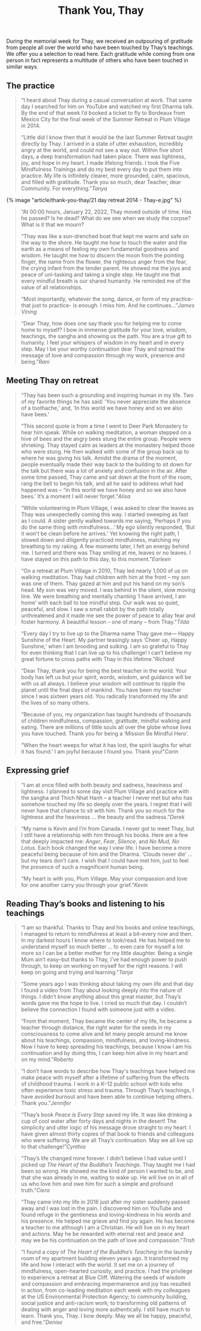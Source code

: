 ﻿---
title: Thank You, Thay
# author: 
---

<p class="editors-preface">During the memorial week for Thay, we received an outpouring of gratitude from people all over the world who have been touched by Thay’s teachings. We offer you a selection to read here. Each gratitude while coming from one person in fact represents a multitude of others who have been touched in similar ways.</p>

## The practice

> “I heard about Thay during a casual conversation at work. That same day I searched for him on YouTube and watched my first Dharma talk. By the end of that week I’d booked a ticket to fly to Bordeaux from Mexico City for the final week of the Summer Retreat in Plum Village in 2014. 
> 
> “Little did I know then that it would be the last Summer Retreat taught directly by Thay. I arrived in a state of utter exhaustion, incredibly angry at the world, and could not see a way out. Within five short days, a deep transformation had taken place. There was lightness, joy, and hope in my heart. I made lifelong friends. I took the Five Mindfulness Trainings and do my best every day to put them into practice. My life is infinitely clearer, more grounded, calm, spacious, and filled with gratitude. Thank you so much, dear Teacher, dear Community. For everything.”<cite>Tanya</cite>

{% image "article/thank-you-thay/21 day retreat 2014 - Thay-e.jpg" %}

> “At 00:00 hours, January 22, 2022, Thay moved outside of time. Has he passed? Is he dead? What do we see when we study the corpse? What is it that we mourn?
> 
> “Thay was like a sun-drenched boat that kept me warm and safe on the way to the shore. He taught me how to touch the water and the earth as a means of feeling my own fundamental goodness and wisdom. He taught me how to discern the moon from the pointing finger, the name from the flower, the righteous anger from the fear, the crying infant from the tender parent. He showed me the joys and peace of uni-tasking and taking a single step. He taught me that every mindful breath is our shared humanity. He reminded me of the value of all relationships.
> 
> “Most importantly, whatever the song, dance, or form of my practice- that just to practice- is enough. I miss him. And he continues…”<cite>James Vining</cite>


> “Dear Thay, how does one say thank you for helping me to come home to myself? I bow in immense gratitude for your love, wisdom, teachings, the sangha and showing us the path. You are a true gift to humanity. I feel your whispers of wisdom in my heart and in every step. May I be your worthy continuation dear Thay and spread the message of love and compassion through my work, presence and being.”<cite>Rani</cite>

## Meeting Thay on retreat

> “Thay has been such a grounding and inspiring human in my life. Two of my favorite things he has said: ‘You never appreciate the absence of a toothache,’ and, ‘In this world we have honey and so we also have bees.'
> 
> “This second quote is from a time I went to Deer Park Monastery to hear him speak. While on walking meditation, a woman stepped on a hive of bees and the angry bees stung the entire group. People were shrieking. Thay stayed calm as leaders at the monastery helped those who were stung. He then walked with some of the group back up to where he was giving his talk. Amidst the drama of the moment, people eventually made their way back to the building to sit down for the talk but there was a lot of anxiety and confusion in the air. After some time passed, Thay came and sat down at the front of the room, rang the bell to begin his talk, and all he said to address what had happened was – “in this world we have honey and so we also have bees.’ It’s a moment I will never forget.”<cite>Alisa</cite>


> “While volunteering in Plum Village, I was asked to clear the leaves as Thay was unexpectedly coming this way. I started sweeping as fast as I could. A sister gently walked towards me saying, ‘Perhaps if you do the same thing with mindfulness…’ My ego silently responded, ‘But it won’t be clean before he arrives.’ Yet knowing the right path, I slowed down and diligently practiced mindfulness, matching my breathing to my raking. A few moments later, I felt an energy behind me. I turned and there was Thay smiling at me, leaves or no leaves. I have stayed on this path to this day, to this moment.”<cite>Earleen</cite>

> “On a retreat at Plum Village in 2010, Thay led nearly 1,000 of us on walking meditation. Thay had children with him at the front – my son was one of them. Thay gazed at him and put his hand on my son’s head. My son was very moved. I was behind in the silent, slow moving line. We were breathing and mentally chanting ‘I have arrived, I am home’ with each ball to toe mindful step. Our walk was so quiet, peaceful, and slow. I saw a small rabbit by the path totally unthreatened and it made me see the power of peace to allay fear and foster harmony. A beautiful lesson – one of many – from Thay.”<cite>Tilda</cite>

> “Every day I try to live up to the Dharma name Thay gave me— Happy Sunshine of the Heart. My partner teasingly says ‘Cheer up, Happy Sunshine,’ when I am brooding and sulking. I am so grateful to Thay for even thinking that I can live up to his challenge! I can’t believe my great fortune to cross paths with Thay in this lifetime.”<cite>Richard</cite>


> “Dear Thay, thank you for being the best teacher in the world. Your body has left us but your spirit, words, wisdom, and guidance will be with us all always. I believe your wisdom will continue to ripple the planet until the final days of mankind. You have been my teacher since I was sixteen years old. You radically transformed my life and the lives of so many others.
> 
> “Because of you, my organization has taught hundreds of thousands of children mindfulness, compassion, gratitude, mindful walking and eating. There are millions of little souls all over the globe whose lives you have touched. Thank you for being a ‘Mission Be Mindful Hero’.
> 
> “When the heart weeps for what it has lost, the spirit laughs for what it has found.’ I am joyful because I found you. Thank you!”<cite>Carin</cite>

## Expressing grief

> “I am at once filled with both beauty and sadness, heaviness and lightness. I planned to some day visit Plum Village and practice with the sangha and Thich Nhat Hanh – a teacher I never met but who has somehow touched my life so deeply over the years. I regret that I will never have that chance to sit with him. Thank you so much for the lightness and the heaviness … the beauty and the sadness.”<cite>Derek</cite>


> “My name is Kevin and I’m from Canada. I never got to meet Thay, but I still have a relationship with him through his books. Here are a few that deeply impacted me: *Anger*, *Fear*, *Silence*, and *No Mud, No Lotus*. Each book changed the way I view life. I have become a more peaceful being because of him and the Dharma. ‘Clouds never die’ … but my tears don’t care. I wish that I could have met him, just to feel the presence of such a magnificent human being.
> 
> “My heart is with you, Plum Village. May your compassion and love for one another carry you through your grief.”<cite>Kevin</cite> 

## Reading Thay’s books and listening to his teachings

> “I am so thankful. Thanks to Thay and his books and online teachings, I managed to return to mindfulness at least a bit–every now and then. In my darkest hours I know where to look/read. He has helped me to understand myself so much better … to even care for myself a lot more so I can be a better mother for my little daughter. Being a single Mum ain’t easy–but thanks to Thay, I’ve had enough power to push through, to keep on working on myself for the right reasons. I will keep on going and trying and learning.”<cite>Tanja</cite> 


> “Some years ago I was thinking about taking my own life and that day I found a video from Thay about looking deeply into the nature of things. I didn’t know anything about this great master, but Thay’s words gave me the hope to live. I cried so much that day. I couldn’t believe the connection I found with someone just with a video. 
> 
> “From that moment, Thay became the center of my life, he became a teacher through distance, the right water for the seeds in my consciousness to come alive and let many people around me know about his teachings, compassion, mindfulness, and loving-kindness. Now I have to keep spreading his teachings, because I know I am his continuation and by doing this, I can keep him alive in my heart and on my mind.”<cite>Roberto</cite>


> “I don’t have words to describe how Thay's teachings have helped me make peace with myself after a lifetime of suffering from the effects of childhood trauma. I work in a K–12 public school with kids who often experience toxic stress and trauma. Through Thay’s teachings, I have avoided burnout and have been able to continue helping others. Thank you.”<cite>Jennifer</cite>

> “Thay’s book *Peace is Every Step* saved my life. It was like drinking a cup of cool water after forty days and nights in the desert! The simplicity and utter logic of his message drove straight to my heart. I have given almost thirty copies of that book to friends and colleagues who were suffering. We are all Thay’s continuation. May we all live up to that challenge!”<cite>Cynthia</cite>

> “Thay’s life changed mine forever. I didn’t believe I had value until I picked up *The Heart of the Buddha’s Teachings*. Thay taught me I had been so wrong. He showed me the kind of person I wanted to be, and that she was already in me, waiting to wake up. He will live on in all of us who love him and owe him for such a simple and profound truth.”<cite>Ciera</cite>

> “Thay came into my life in 2016 just after my sister suddenly passed away and I was lost in the pain. I discovered him on YouTube and found refuge in the gentleness and loving-kindness in his words and his presence. He helped me grieve and find joy again. He has become a teacher to me although I am a Christian. He will live on in my heart and actions. May he be rewarded with eternal rest and peace and may we be his continuation on the path of love and compassion.”<cite>Trish</cite>

> “I found a copy of *The Heart of the Buddha’s Teaching* in the laundry room of my apartment building eleven years ago. It transformed my life and how I interact with the world. It set me on a journey of mindfulness, open-hearted curiosity, and practice. I had the privilege to experience a retreat at Blue Cliff. Watering the seeds of wisdom and compassion and embracing impermanence and joy has resulted in action, from co-leading meditation each week with my colleagues at the US Environmental Protection Agency; to community building, social justice and anti-racism work; to transforming old patterns of dealing with anger and loving more authentically. I still have much to learn. Thank you, Thay. I bow deeply. May we all be happy, peaceful, and free.”<cite>Denise</cite>

